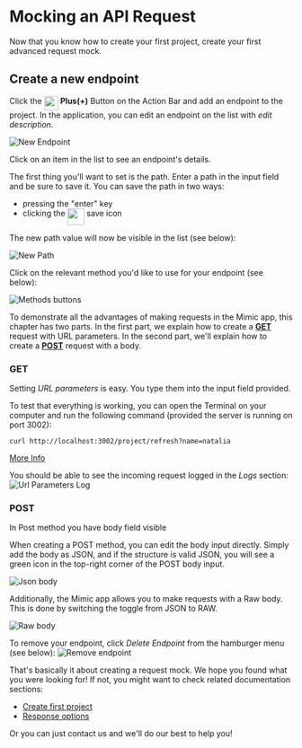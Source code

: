 # Mocking an API Request

Now that you know how to create your first project, create your first advanced request mock.

## Create a new endpoint

Click the
<img align="top" src="../Images/addicon.png" width="25"> **Plus(+)** Button on the Action Bar and add an endpoint to the project. In the application, you can edit an endpoint on the list with _edit description_.

![New Endpoint](../Images/newendpoint.png 'New Endpoint')

Click on an item in the list to see an endpoint's details.

The first thing you'll want to set is the path. Enter a path in the input field and be sure to save it. You can save the path in two ways:

- pressing the "enter" key
- clicking the <img align="top" src="../Images/saveicon.png" width="30"> save icon

The new path value will now be visible in the list (see below):

![New Path](../Images/newpath.png 'New Path')

Click on the relevant method you'd like to use for your endpoint (see below):

![Methods buttons](../Images/methodsbuttons.png 'Methods buttons')

To demonstrate all the advantages of making requests in the Mimic app, this chapter has two parts. In the first part, we explain how to create a [**GET**](#get) request with URL parameters. In the second part, we'll explain how to create a [**POST**](#post) request with a body.

### GET

Setting _URL parameters_ is easy. You type them into the input field provided.

To test that everything is working, you can open the Terminal on your computer and run the following command (provided the server is running on port 3002):

`curl http://localhost:3002/project/refresh?name=natalia`

[More Info](http://www.codingpedia.org/ama/how-to-test-a-rest-api-from-command-line-with-curl/)

You should be able to see the incoming request logged in the _Logs_ section:
![Url Parameters Log](../Images/urlparametersexample.png 'Url Parameters Log')

### POST

In Post method you have body field visible

When creating a POST method, you can edit the body input directly. Simply add the body as JSON, and if the structure is valid JSON, you will see a green icon in the top-right corner of the POST body input.

![Json body](../Images/jsonbody.png 'Json body')

Additionally, the Mimic app allows you to make requests with a Raw body. This is done by switching the toggle from JSON to RAW.

![Raw body](../Images/rawbody.png 'Json body')

To remove your endpoint, click _Delete Endpoint_ from the hamburger menu (see below):
![Remove endpoint](../Images/removeendpoint.png 'Remove endpoint')

That's basically it about creating a request mock. We hope you found what you were looking for! If not, you might want to check related documentation sections:

- [Create first project](basics/create-first-project.md)
- [Response options](basics/response-options.md)

Or you can just contact us and we'll do our best to help you!
